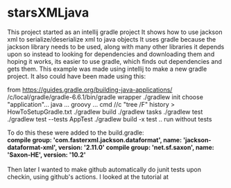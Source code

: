 # starsXMLjava
This project started as an intellij gradle project
It shows how to use jackson xml to serialize/deserialize xml to java objects
It uses gradle because the jackson library needs to be used, along with many other libraries it depends upon
so instead to looking for dependencies and downloading them and hoping it works, its easier to use gradle, which
finds out dependencies and gets them.
This example was made using intellij to make a new gradle project.
It also could have been made using this:

  from https://guides.gradle.org/building-java-applications/
   /c/local/gradle/gradle-6.6.1/bin/gradle wrapper
   ./gradlew init
          choose "application"... java ... groovy ...
   cmd //c "tree /F" 
   history > HowToSetupGradle.txt
  ./gradlew build
  ./gradlew tasks
  ./gradlew test
  ./gradlew test  --tests AppTest
   ./gradlew build -x test           .. run without tests

To do this these were added to the build.gradle:
<br/><b>compile group: 'com.fasterxml.jackson.dataformat', name: 'jackson-dataformat-xml', version: '2.11.0'
compile group: 'net.sf.saxon', name: 'Saxon-HE', version: '10.2'</b><br/>
<br/>
Then later I wanted to make github automatically do junit tests upon checkin, using github's actions.
I looked at the tutorial at 

